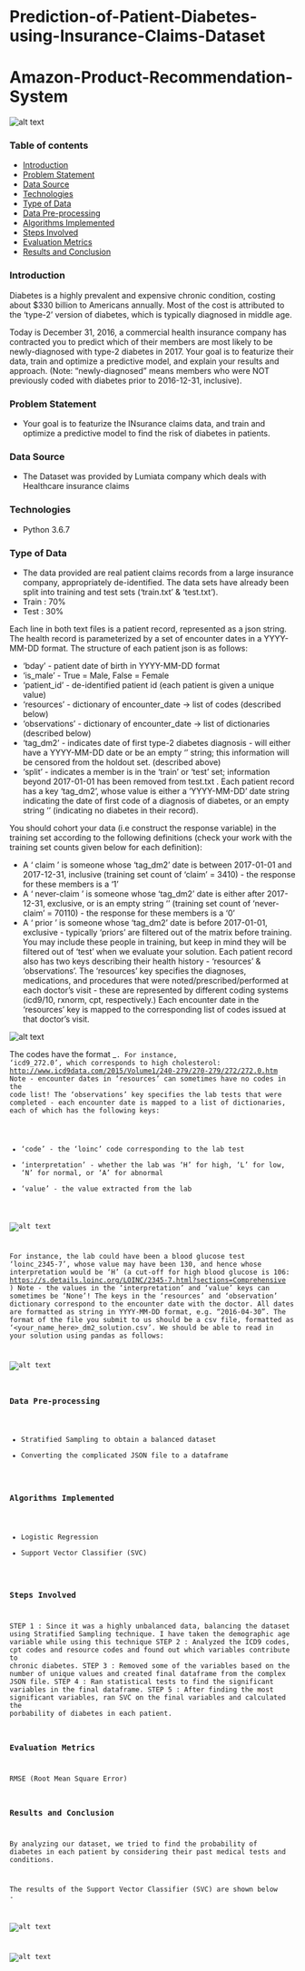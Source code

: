 # Prediction-of-Patient-Diabetes-using-Insurance-Claims-Dataset

# Amazon-Product-Recommendation-System

![alt text](amazon.JPG)

### Table of contents
* [Introduction](#introduction)
* [Problem Statement](#problem-statement)
* [Data Source](#data-source)
* [Technologies](#technologies)
* [Type of Data](#type-of-data)
* [Data Pre-processing](#data-pre-processing)
* [Algorithms Implemented](#algorithms-implemented)
* [Steps Involved](#steps-involved)
* [Evaluation Metrics](#evaluation-metrics)
* [Results and Conclusion](#results-and-conclusion)

### Introduction
Diabetes is a highly prevalent and expensive chronic condition, costing about $330 billion to Americans annually. Most of the cost is attributed to the ‘type-2’ version of diabetes, which is typically diagnosed in middle age.

Today is December 31, 2016,  a commercial health insurance company has contracted you to predict which of their members are most likely to be newly-diagnosed with type-2 diabetes in 2017. Your goal is to featurize their data, train and optimize a predictive model, and explain your results and approach. (Note: “newly-diagnosed” means members who were NOT previously coded with diabetes prior to 2016-12-31, inclusive).

### Problem Statement
* Your goal is to featurize the INsurance claims data, and train and optimize a predictive model to find the risk of diabetes in patients.

### Data Source
* The Dataset was provided by Lumiata company which deals with Healthcare insurance claims

### Technologies
* Python 3.6.7

### Type of Data
* The data provided are real patient claims records from a large insurance company, appropriately de-identified. The data sets have already been split into training and test sets (‘train.txt’ & ‘test.txt’).
* Train : 70%
* Test  : 30%

Each line in both text files is a patient record, represented as a json string. The health record is
parameterized by a set of encounter dates in a YYYY-MM-DD format. The structure of each
patient json is as follows:
- ‘bday’ - patient date of birth in YYYY-MM-DD format
- ‘is_male’ - True = Male, False = Female
- ‘patient_id’ - de-identified patient id (each patient is given a unique value)
- ‘resources’ - dictionary of encounter_date → list of codes (described below)
- ‘observations’ - dictionary of encounter_date → list of dictionaries (described below)
- ‘tag_dm2’ - indicates date of first type-2 diabetes diagnosis - will either have a
YYYY-MM-DD date or be an empty ‘’ string; this information will be censored from the
holdout set. (described above)
- ‘split’ - indicates a member is in the ‘train’ or ‘test’ set; information beyond 2017-01-01
has been removed from test.txt .
Each patient record has a key ‘tag_dm2’, whose value is either a ‘YYYY-MM-DD’ date string
indicating the date of first code of a diagnosis of diabetes, or an empty string ‘’ (indicating no
diabetes in their record).

You should cohort your data (i.e construct the response variable) in the training set according to
the following definitions (check your work with the training set counts given below for each
definition):

- A ‘ claim ’ is someone whose ‘tag_dm2’ date is between 2017-01-01 and 2017-12-31,
inclusive (training set count of ‘claim’ = 3410) - the response for these members is a ‘1’
- A ‘ never-claim ’ is someone whose ‘tag_dm2’ date is either after 2017-12-31, exclusive,
or is an empty string ‘’ (training set count of ‘never-claim’ = 70110) - the response for
these members is a ‘0’
- A ‘ prior ’ is someone whose ‘tag_dm2’ date is before 2017-01-01, exclusive - typically
‘priors’ are filtered out of the matrix before training. You may include these people in
training, but keep in mind they will be filtered out of ‘test’ when we evaluate your solution.
Each patient record also has two keys describing their health history - ‘resources’ &
‘observations’.
The ‘resources’ key specifies the diagnoses, medications, and procedures that were
noted/prescribed/performed at each doctor’s visit - these are represented by different coding
systems (icd9/10, rxnorm, cpt, respectively.) Each encounter date in the ‘resources’ key is
mapped to the corresponding list of codes issued at that doctor’s visit.

![alt text](res1.PNG)

The codes have the format <system>_<code>. For instance, ‘icd9_272.0’, which corresponds to
high cholesterol:
http://www.icd9data.com/2015/Volume1/240-279/270-279/272/272.0.htm
Note - encounter dates in ‘resources’ can sometimes have no codes in the code list!
The ‘observations’ key specifies the lab tests that were completed - each encounter date is
mapped to a list of dictionaries, each of which has the following keys:
- ‘code’ - the ‘loinc’ code corresponding to the lab test
- ‘interpretation’ - whether the lab was ‘H’ for high, ‘L’ for low, ‘N’ for normal, or ‘A’ for
abnormal
- ‘value’ - the value extracted from the lab

![alt text](res2.PNG)

For instance, the lab could have been a blood glucose test ‘loinc_2345-7’, whose value may
have been 130, and hence whose interpretation would be ‘H’ (a cut-off for high blood glucose is
106:
https://s.details.loinc.org/LOINC/2345-7.html?sections=Comprehensive )
Note - the values in the ‘interpretation’ and ‘value’ keys can sometimes be ‘None’!
The keys in the ‘resources’ and ‘observation’ dictionary correspond to the encounter date with
the doctor. All dates are formatted as string in YYYY-MM-DD format, e.g. “2016-04-30”.
The format of the file you submit to us should be a csv file, formatted as
‘<your_name_here>_dm2_solution.csv’. We should be able to read in your solution using
pandas as follows:

![alt text](res3.PNG)

  
### Data Pre-processing
* Stratified Sampling to obtain a balanced dataset
* Converting the complicated JSON file to a dataframe

### Algorithms Implemented
* Logistic Regression
* Support Vector Classifier (SVC)

### Steps Involved

STEP 1 : Since it was a highly unbalanced data, balancing the dataset using Stratified Sampling technique. I have taken the demographic age variable while using this technique
STEP 2 : Analyzed the ICD9 codes, cpt codes and resource codes and found out which variables contribute to chronic diabetes.
STEP 3 : Removed some of the variables based on the number of unique values and created final dataframe from the complex JSON file.
STEP 4 : Ran statistical tests to find the significant variables in the final dataframe.
STEP 5 : After finding the most significant variables, ran SVC on the final variables and calculated the porbability of diabetes in each patient.
  
### Evaluation Metrics  
RMSE (Root Mean Square Error) 

### Results and Conclusion
By analyzing our dataset, we tried to find the probability of diabetes in each patient by considering their past medical tests and conditions.

The results of the Support Vector Classifier (SVC) are shown below - 

![alt text](res4.PNG)

![alt text](res5.PNG)
